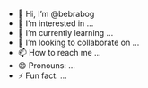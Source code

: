 - 👋 Hi, I’m @bebrabog
- 👀 I’m interested in ...
- 🌱 I’m currently learning ...
- 💞️ I’m looking to collaborate on ...
- 📫 How to reach me ...
- 😄 Pronouns: ...
- ⚡ Fun fact: ...

<!---
bebrabog/bebrabog is a ✨ special ✨ repository because its `README.md` (this file) appears on your GitHub profile.
You can click the Preview link to take a look at your changes.
--->
